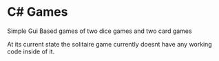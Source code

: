 # C# Games
Simple Gui Based games of two dice games and two card games

At its current state the solitaire game currently doesnt have any working code inside of it. 

